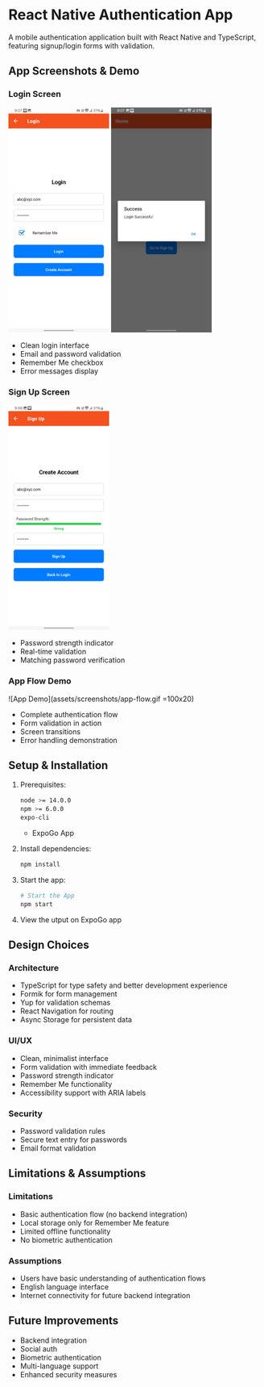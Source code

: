 # React Native Authentication App

A mobile authentication application built with React Native and TypeScript, featuring signup/login forms with validation.

## App Screenshots & Demo

### Login Screen

<img src="assets/screenshots/login-screen.jpg" alt="drawing" width="200"/>
<img src="assets/screenshots/login-success.jpg" alt="drawing" width="200"/>

- Clean login interface
- Email and password validation
- Remember Me checkbox
- Error messages display

### Sign Up Screen

<img src="assets/screenshots/signup-screen.jpg" alt="drawing" width="200"/>

- Password strength indicator
- Real-time validation
- Matching password verification

### App Flow Demo

![App Demo](assets/screenshots/app-flow.gif =100x20)

- Complete authentication flow
- Form validation in action
- Screen transitions
- Error handling demonstration

## Setup & Installation

1. Prerequisites:

    ```bash
    node >= 14.0.0
    npm >= 6.0.0
    expo-cli
    ```
    - ExpoGo App

2. Install dependencies:

    ```bash
    npm install
    ```

3. Start the app:

    ```bash
    # Start the App
    npm start
    ```

4. View the utput on ExpoGo app

## Design Choices

### Architecture

- TypeScript for type safety and better development experience
- Formik for form management
- Yup for validation schemas
- React Navigation for routing
- Async Storage for persistent data

### UI/UX

- Clean, minimalist interface
- Form validation with immediate feedback
- Password strength indicator
- Remember Me functionality
- Accessibility support with ARIA labels

### Security

- Password validation rules
- Secure text entry for passwords
- Email format validation

## Limitations & Assumptions

### Limitations

- Basic authentication flow (no backend integration)
- Local storage only for Remember Me feature
- Limited offline functionality
- No biometric authentication

### Assumptions

- Users have basic understanding of authentication flows
- English language interface
- Internet connectivity for future backend integration

## Future Improvements

- Backend integration
- Social auth
- Biometric authentication
- Multi-language support
- Enhanced security measures
